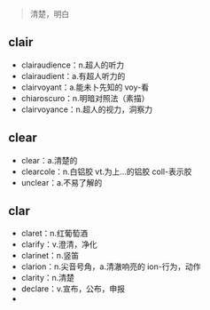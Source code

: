 <blockquote>
<p>清楚，明白</p>
</blockquote>
<h2 id="clair">clair</h2>
<ul>
<li>clairaudience：n.超人的听力</li>
<li>clairaudient：a.有超人听力的</li>
<li>clairvoyant：a.能未卜先知的 voy-看</li>
<li>chiaroscuro：n.明暗对照法（素描）</li>
<li>clairvoyance：n.超人的视力，洞察力</li>
</ul>
<h2 id="clear">clear</h2>
<ul>
<li>clear：a.清楚的</li>
<li>clearcole：n.白铝胶 vt.为上…的铝胶 coll-表示胶</li>
<li>unclear：a.不易了解的</li>
</ul>
<h2 id="clar">clar</h2>
<ul>
<li>claret：n.红葡萄酒</li>
<li>clarify：v.澄清，净化</li>
<li>clarinet：n.竖笛</li>
<li>clarion：n.尖音号角，a.清澈响亮的 ion-行为，动作</li>
<li>clarity：n.清楚</li>
<li>declare：v.宣布，公布，申报</li>
<li></li>
</ul>

